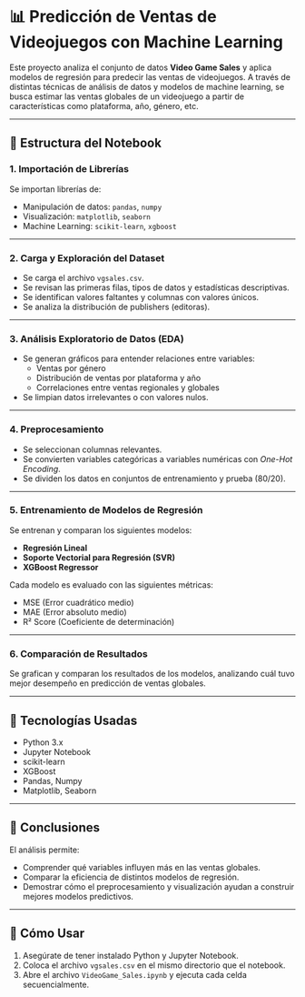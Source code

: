 # 📊 Predicción de Ventas de Videojuegos con Machine Learning

Este proyecto analiza el conjunto de datos **Video Game Sales** y aplica modelos de regresión para predecir las ventas de videojuegos. A través de distintas técnicas de análisis de datos y modelos de machine learning, se busca estimar las ventas globales de un videojuego a partir de características como plataforma, año, género, etc.

---

## 📁 Estructura del Notebook

### 1. **Importación de Librerías**
Se importan librerías de:
- Manipulación de datos: `pandas`, `numpy`
- Visualización: `matplotlib`, `seaborn`
- Machine Learning: `scikit-learn`, `xgboost`

---

### 2. **Carga y Exploración del Dataset**
- Se carga el archivo `vgsales.csv`.
- Se revisan las primeras filas, tipos de datos y estadísticas descriptivas.
- Se identifican valores faltantes y columnas con valores únicos.
- Se analiza la distribución de publishers (editoras).

---

### 3. **Análisis Exploratorio de Datos (EDA)**
- Se generan gráficos para entender relaciones entre variables:
  - Ventas por género
  - Distribución de ventas por plataforma y año
  - Correlaciones entre ventas regionales y globales
- Se limpian datos irrelevantes o con valores nulos.

---

### 4. **Preprocesamiento**
- Se seleccionan columnas relevantes.
- Se convierten variables categóricas a variables numéricas con *One-Hot Encoding*.
- Se dividen los datos en conjuntos de entrenamiento y prueba (80/20).

---

### 5. **Entrenamiento de Modelos de Regresión**
Se entrenan y comparan los siguientes modelos:
- **Regresión Lineal**
- **Soporte Vectorial para Regresión (SVR)**
- **XGBoost Regressor**

Cada modelo es evaluado con las siguientes métricas:
- MSE (Error cuadrático medio)
- MAE (Error absoluto medio)
- R² Score (Coeficiente de determinación)

---

### 6. **Comparación de Resultados**
Se grafican y comparan los resultados de los modelos, analizando cuál tuvo mejor desempeño en predicción de ventas globales.

---

## 🧠 Tecnologías Usadas

- Python 3.x
- Jupyter Notebook
- scikit-learn
- XGBoost
- Pandas, Numpy
- Matplotlib, Seaborn

---

## 📌 Conclusiones
El análisis permite:
- Comprender qué variables influyen más en las ventas globales.
- Comparar la eficiencia de distintos modelos de regresión.
- Demostrar cómo el preprocesamiento y visualización ayudan a construir mejores modelos predictivos.

---

## 🚀 Cómo Usar

1. Asegúrate de tener instalado Python y Jupyter Notebook.
2. Coloca el archivo `vgsales.csv` en el mismo directorio que el notebook.
3. Abre el archivo `VideoGame_Sales.ipynb` y ejecuta cada celda secuencialmente.
